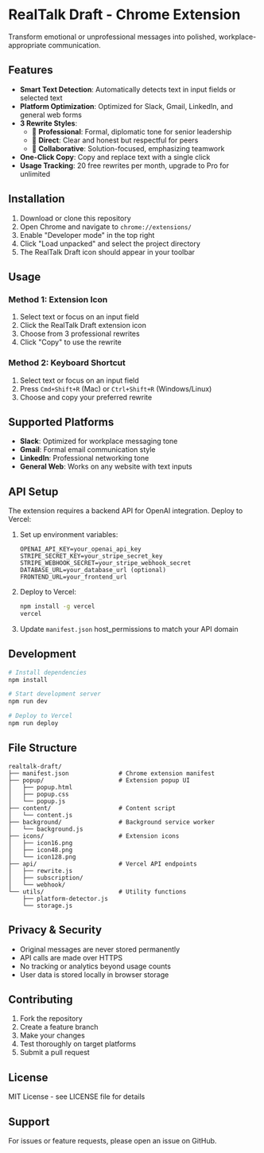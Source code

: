 # RealTalk Draft - Chrome Extension

Transform emotional or unprofessional messages into polished, workplace-appropriate communication.

## Features

- **Smart Text Detection**: Automatically detects text in input fields or selected text
- **Platform Optimization**: Optimized for Slack, Gmail, LinkedIn, and general web forms
- **3 Rewrite Styles**: 
  - 💼 **Professional**: Formal, diplomatic tone for senior leadership
  - 🎯 **Direct**: Clear and honest but respectful for peers
  - 🤝 **Collaborative**: Solution-focused, emphasizing teamwork
- **One-Click Copy**: Copy and replace text with a single click
- **Usage Tracking**: 20 free rewrites per month, upgrade to Pro for unlimited

## Installation

1. Download or clone this repository
2. Open Chrome and navigate to `chrome://extensions/`
3. Enable "Developer mode" in the top right
4. Click "Load unpacked" and select the project directory
5. The RealTalk Draft icon should appear in your toolbar

## Usage

### Method 1: Extension Icon
1. Select text or focus on an input field
2. Click the RealTalk Draft extension icon
3. Choose from 3 professional rewrites
4. Click "Copy" to use the rewrite

### Method 2: Keyboard Shortcut
1. Select text or focus on an input field
2. Press `Cmd+Shift+R` (Mac) or `Ctrl+Shift+R` (Windows/Linux)
3. Choose and copy your preferred rewrite

## Supported Platforms

- **Slack**: Optimized for workplace messaging tone
- **Gmail**: Formal email communication style  
- **LinkedIn**: Professional networking tone
- **General Web**: Works on any website with text inputs

## API Setup

The extension requires a backend API for OpenAI integration. Deploy to Vercel:

1. Set up environment variables:
   ```
   OPENAI_API_KEY=your_openai_api_key
   STRIPE_SECRET_KEY=your_stripe_secret_key  
   STRIPE_WEBHOOK_SECRET=your_stripe_webhook_secret
   DATABASE_URL=your_database_url (optional)
   FRONTEND_URL=your_frontend_url
   ```

2. Deploy to Vercel:
   ```bash
   npm install -g vercel
   vercel
   ```

3. Update `manifest.json` host_permissions to match your API domain

## Development

```bash
# Install dependencies
npm install

# Start development server
npm run dev

# Deploy to Vercel
npm run deploy
```

## File Structure

```
realtalk-draft/
├── manifest.json              # Chrome extension manifest
├── popup/                     # Extension popup UI
│   ├── popup.html
│   ├── popup.css
│   └── popup.js
├── content/                   # Content script
│   └── content.js
├── background/                # Background service worker
│   └── background.js
├── icons/                     # Extension icons
│   ├── icon16.png
│   ├── icon48.png
│   └── icon128.png
├── api/                       # Vercel API endpoints
│   ├── rewrite.js
│   ├── subscription/
│   └── webhook/
└── utils/                     # Utility functions
    ├── platform-detector.js
    └── storage.js
```

## Privacy & Security

- Original messages are never stored permanently
- API calls are made over HTTPS
- No tracking or analytics beyond usage counts
- User data is stored locally in browser storage

## Contributing

1. Fork the repository
2. Create a feature branch
3. Make your changes
4. Test thoroughly on target platforms
5. Submit a pull request

## License

MIT License - see LICENSE file for details

## Support

For issues or feature requests, please open an issue on GitHub.